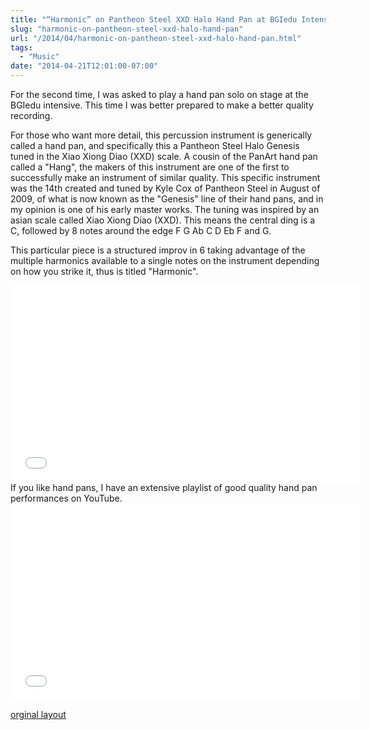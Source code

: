 ```yaml
---
title: "“Harmonic” on Pantheon Steel XXD Halo Hand Pan at BGIedu Intensive"
slug: "harmonic-on-pantheon-steel-xxd-halo-hand-pan"
url: "/2014/04/harmonic-on-pantheon-steel-xxd-halo-hand-pan.html"
tags:
  - "Music"
date: "2014-04-21T12:01:00-07:00"
---
```

<p>For the second time, I was asked to play a hand pan solo on stage at the BGIedu intensive. This time I was better prepared to make a better quality recording.</p>
<p>For those who want more detail, this percussion instrument is generically called a hand pan, and specifically this a Pantheon Steel Halo Genesis tuned in the Xiao Xiong Diao (XXD) scale. A cousin of the PanArt hand pan called a "Hang", the makers of this instrument are one of the first to successfully make an instrument of similar quality. This specific instrument was the 14th created and tuned by Kyle Cox of Pantheon Steel in August of 2009, of what is now known as the "Genesis" line of their hand pans, and in my opinion is one of his early master works. The tuning was inspired by an asian scale called Xiao Xiong Diao (XXD). This means the central ding is a C, followed by 8 notes around the edge F G Ab C D Eb F and G.</p>
<p>This particular piece is a structured improv in 6 taking advantage of the multiple harmonics available to a single notes on the instrument depending on how you strike it, thus is titled "Harmonic".</p>
<iframe width="560" height="315" src="//www.youtube.com/embed/qlNV22sSiw0" frameborder="0" allowfullscreen></iframe>
If you like hand pans, I have an extensive playlist of good quality hand pan performances on YouTube.
<iframe width="560" height="315" src="//www.youtube.com/embed/videoseries?list=PLJ0DUQTMYEC7dBN1mjI9X1L_iS20kMUoo" frameborder="0" allowfullscreen></iframe>
<p class="previous"><a href="/previous/2014/04/harmonic-on-pantheon-steel-xxd-halo-hand-pan.html" rel="syndication" class="u-syndication" >orginal layout</a></p>
